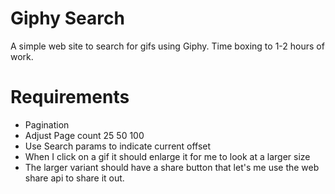 # Giphy Search

A simple web site to search for gifs using Giphy. Time boxing to 1-2 hours of work.


# Requirements
- Pagination
- Adjust Page count 25 50 100 
- Use Search params to indicate current offset
- When I click on a gif it should enlarge it for me to look at a larger size
- The larger variant should have a share button that let's me use the web share api to share it out.